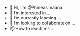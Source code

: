- 👋 Hi, I’m @PhineasImaana
- 👀 I’m interested in ...
- 🌱 I’m currently learning ...
- 💞️ I’m looking to collaborate on ...
- 📫 How to reach me ...

<!---
PhineasImaana/PhineasImaana is a ✨ special ✨ repository because its `README.md` (this file) appears on your GitHub profile.
You can click the Preview link to take a look at your changes.
--->
